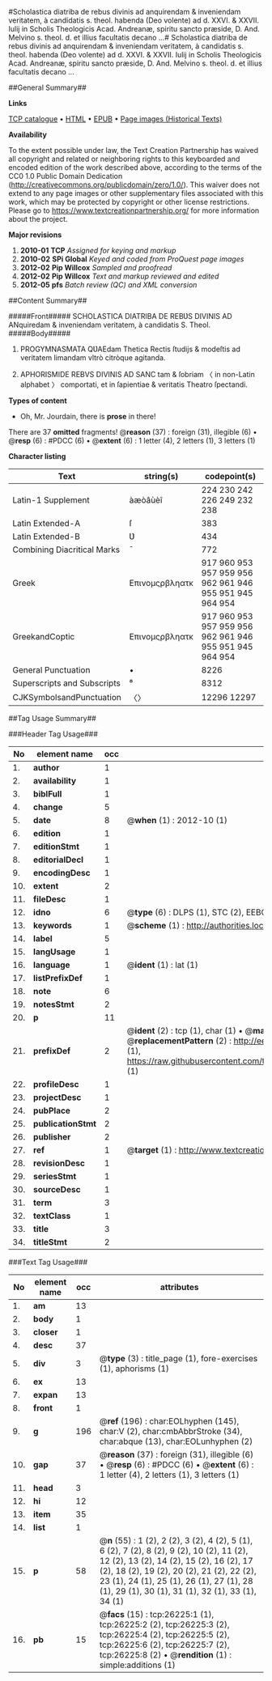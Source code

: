 #Scholastica diatriba de rebus divinis ad anquirendam & inveniendam veritatem, à candidatis s. theol. habenda (Deo volente) ad d. XXVI. & XXVII. Iulij in Scholis Theologicis Acad. Andreanæ, spiritu sancto præside, D. And. Melvino s. theol. d. et illius facultatis decano ...#
Scholastica diatriba de rebus divinis ad anquirendam & inveniendam veritatem, à candidatis s. theol. habenda (Deo volente) ad d. XXVI. & XXVII. Iulij in Scholis Theologicis Acad. Andreanæ, spiritu sancto præside, D. And. Melvino s. theol. d. et illius facultatis decano ...

##General Summary##

**Links**

[TCP catalogue](http://www.ota.ox.ac.uk/tcp/)  • 
[HTML](http://tei.it.ox.ac.uk/tcp/Texts-HTML/free/A11/A11291.html)  • 
[EPUB](http://tei.it.ox.ac.uk/tcp/Texts-EPUB/free/A11/A11291.epub) • 
[Page images (Historical Texts)](https://historicaltexts.jisc.ac.uk/eebo-23097528e)

**Availability**

To the extent possible under law, the Text Creation Partnership has waived all copyright and related or neighboring rights to this keyboarded and encoded edition of the work described above, according to the terms of the CC0 1.0 Public Domain Dedication (http://creativecommons.org/publicdomain/zero/1.0/). This waiver does not extend to any page images or other supplementary files associated with this work, which may be protected by copyright or other license restrictions. Please go to https://www.textcreationpartnership.org/ for more information about the project.

**Major revisions**

1. __2010-01__ __TCP__ *Assigned for keying and markup*
1. __2010-02__ __SPi Global__ *Keyed and coded from ProQuest page images*
1. __2012-02__ __Pip Willcox__ *Sampled and proofread*
1. __2012-02__ __Pip Willcox__ *Text and markup reviewed and edited*
1. __2012-05__ __pfs__ *Batch review (QC) and XML conversion*

##Content Summary##

#####Front#####
SCHOLASTICA DIATRIBA DE REBƲS DIVINIS AD ANquiredam & inveniendam veritatem, à candidatis S. Theol. 
#####Body#####

1. PROGYMNASMATA QƲAEdam Thetica Rectis ſtudijs & modeſtis ad veritatem limandam vltrò citròque agitanda.

1. APHORISMIDE REBVS DIVINIS AD SANC tam & ſobriam 〈 in non-Latin alphabet 〉 comportati, et in ſapientiae & veritatis Theatro ſpectandi.

**Types of content**

  * Oh, Mr. Jourdain, there is **prose** in there!

There are 37 **omitted** fragments! 
 @__reason__ (37) : foreign (31), illegible (6)  •  @__resp__ (6) : #PDCC (6)  •  @__extent__ (6) : 1 letter (4), 2 letters (1), 3 letters (1)

**Character listing**


|Text|string(s)|codepoint(s)|
|---|---|---|
|Latin-1 Supplement|àæòâùèî|224 230 242 226 249 232 238|
|Latin Extended-A|ſ|383|
|Latin Extended-B|Ʋ|434|
|Combining             Diacritical Marks|̄|772|
|Greek|Επινομςρβληατκ|917 960 953 957 959 956 962 961 946 955 951 945 964 954|
|GreekandCoptic|Επινομςρβληατκ|917 960 953 957 959 956 962 961 946 955 951 945 964 954|
|General Punctuation|•|8226|
|Superscripts             and Subscripts|⁸|8312|
|CJKSymbolsandPunctuation|〈〉|12296 12297|

##Tag Usage Summary##

###Header Tag Usage###

|No|element name|occ|attributes|
|---|---|---|---|
|1.|__author__|1||
|2.|__availability__|1||
|3.|__biblFull__|1||
|4.|__change__|5||
|5.|__date__|8| @__when__ (1) : 2012-10 (1)|
|6.|__edition__|1||
|7.|__editionStmt__|1||
|8.|__editorialDecl__|1||
|9.|__encodingDesc__|1||
|10.|__extent__|2||
|11.|__fileDesc__|1||
|12.|__idno__|6| @__type__ (6) : DLPS (1), STC (2), EEBO-CITATION (1), OCLC (1), VID (1)|
|13.|__keywords__|1| @__scheme__ (1) : http://authorities.loc.gov/ (1)|
|14.|__label__|5||
|15.|__langUsage__|1||
|16.|__language__|1| @__ident__ (1) : lat (1)|
|17.|__listPrefixDef__|1||
|18.|__note__|6||
|19.|__notesStmt__|2||
|20.|__p__|11||
|21.|__prefixDef__|2| @__ident__ (2) : tcp (1), char (1)  •  @__matchPattern__ (2) : ([0-9\-]+):([0-9IVX]+) (1), (.+) (1)  •  @__replacementPattern__ (2) : http://eebo.chadwyck.com/downloadtiff?vid=$1&page=$2 (1), https://raw.githubusercontent.com/textcreationpartnership/Texts/master/tcpchars.xml#$1 (1)|
|22.|__profileDesc__|1||
|23.|__projectDesc__|1||
|24.|__pubPlace__|2||
|25.|__publicationStmt__|2||
|26.|__publisher__|2||
|27.|__ref__|1| @__target__ (1) : http://www.textcreationpartnership.org/docs/. (1)|
|28.|__revisionDesc__|1||
|29.|__seriesStmt__|1||
|30.|__sourceDesc__|1||
|31.|__term__|3||
|32.|__textClass__|1||
|33.|__title__|3||
|34.|__titleStmt__|2||


###Text Tag Usage###

|No|element name|occ|attributes|
|---|---|---|---|
|1.|__am__|13||
|2.|__body__|1||
|3.|__closer__|1||
|4.|__desc__|37||
|5.|__div__|3| @__type__ (3) : title_page (1), fore-exercises (1), aphorisms (1)|
|6.|__ex__|13||
|7.|__expan__|13||
|8.|__front__|1||
|9.|__g__|196| @__ref__ (196) : char:EOLhyphen (145), char:V (2), char:cmbAbbrStroke (34), char:abque (13), char:EOLunhyphen (2)|
|10.|__gap__|37| @__reason__ (37) : foreign (31), illegible (6)  •  @__resp__ (6) : #PDCC (6)  •  @__extent__ (6) : 1 letter (4), 2 letters (1), 3 letters (1)|
|11.|__head__|3||
|12.|__hi__|12||
|13.|__item__|35||
|14.|__list__|1||
|15.|__p__|58| @__n__ (55) : 1 (2), 2 (2), 3 (2), 4 (2), 5 (1), 6 (2), 7 (2), 8 (2), 9 (2), 10 (2), 11 (2), 12 (2), 13 (2), 14 (2), 15 (2), 16 (2), 17 (2), 18 (2), 19 (2), 20 (2), 21 (2), 22 (2), 23 (1), 24 (1), 25 (1), 26 (1), 27 (1), 28 (1), 29 (1), 30 (1), 31 (1), 32 (1), 33 (1), 34 (1)|
|16.|__pb__|15| @__facs__ (15) : tcp:26225:1 (1), tcp:26225:2 (2), tcp:26225:3 (2), tcp:26225:4 (2), tcp:26225:5 (2), tcp:26225:6 (2), tcp:26225:7 (2), tcp:26225:8 (2)  •  @__rendition__ (1) : simple:additions (1)|
